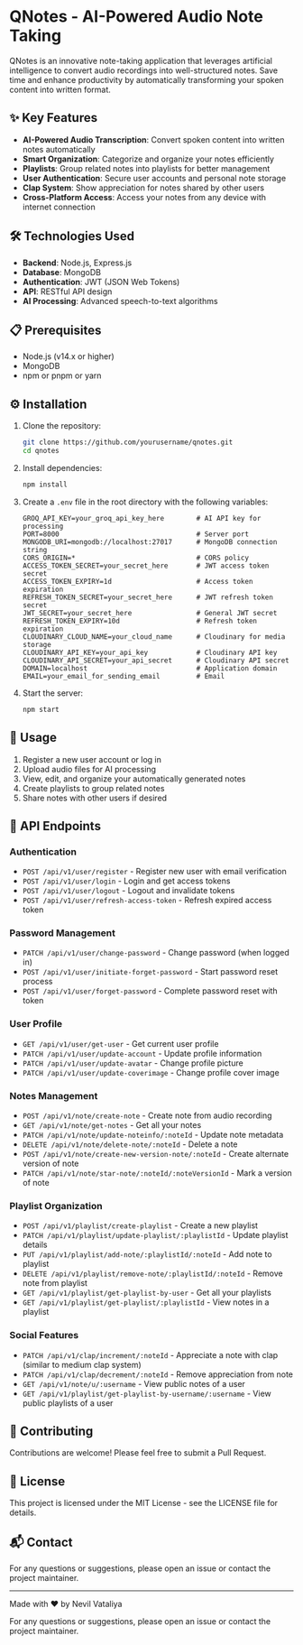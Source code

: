 # QNotes - AI-Powered Audio Note Taking

QNotes is an innovative note-taking application that leverages artificial intelligence to convert audio recordings into well-structured notes. Save time and enhance productivity by automatically transforming your spoken content into written format.

## ✨ Key Features

- **AI-Powered Audio Transcription**: Convert spoken content into written notes automatically
- **Smart Organization**: Categorize and organize your notes efficiently
- **Playlists**: Group related notes into playlists for better management
- **User Authentication**: Secure user accounts and personal note storage
- **Clap System**: Show appreciation for notes shared by other users
- **Cross-Platform Access**: Access your notes from any device with internet connection

## 🛠️ Technologies Used

- **Backend**: Node.js, Express.js
- **Database**: MongoDB
- **Authentication**: JWT (JSON Web Tokens)
- **API**: RESTful API design
- **AI Processing**: Advanced speech-to-text algorithms

## 📋 Prerequisites

- Node.js (v14.x or higher)
- MongoDB
- npm or pnpm or yarn

## ⚙️ Installation

1. Clone the repository:
   ```bash
   git clone https://github.com/yourusername/qnotes.git
   cd qnotes
   ```

2. Install dependencies:
   ```bash
   npm install
   ```

3. Create a `.env` file in the root directory with the following variables:
   ```
   GROQ_API_KEY=your_groq_api_key_here        # AI API key for processing
   PORT=8000                                  # Server port
   MONGODB_URI=mongodb://localhost:27017      # MongoDB connection string
   CORS_ORIGIN=*                              # CORS policy
   ACCESS_TOKEN_SECRET=your_secret_here       # JWT access token secret
   ACCESS_TOKEN_EXPIRY=1d                     # Access token expiration
   REFRESH_TOKEN_SECRET=your_secret_here      # JWT refresh token secret
   JWT_SECRET=your_secret_here                # General JWT secret
   REFRESH_TOKEN_EXPIRY=10d                   # Refresh token expiration
   CLOUDINARY_CLOUD_NAME=your_cloud_name      # Cloudinary for media storage
   CLOUDINARY_API_KEY=your_api_key            # Cloudinary API key
   CLOUDINARY_API_SECRET=your_api_secret      # Cloudinary API secret
   DOMAIN=localhost                           # Application domain
   EMAIL=your_email_for_sending_email         # Email
   ```

4. Start the server:
   ```bash
   npm start
   ```

## 🚀 Usage

1. Register a new user account or log in
2. Upload audio files for AI processing
3. View, edit, and organize your automatically generated notes
4. Create playlists to group related notes
5. Share notes with other users if desired

## 🔌 API Endpoints

### Authentication
- `POST /api/v1/user/register` - Register new user with email verification
- `POST /api/v1/user/login` - Login and get access tokens
- `POST /api/v1/user/logout` - Logout and invalidate tokens
- `POST /api/v1/user/refresh-access-token` - Refresh expired access token

### Password Management
- `PATCH /api/v1/user/change-password` - Change password (when logged in)
- `POST /api/v1/user/initiate-forget-password` - Start password reset process
- `POST /api/v1/user/forget-password` - Complete password reset with token

### User Profile
- `GET /api/v1/user/get-user` - Get current user profile
- `PATCH /api/v1/user/update-account` - Update profile information
- `PATCH /api/v1/user/update-avatar` - Change profile picture
- `PATCH /api/v1/user/update-coverimage` - Change profile cover image

### Notes Management
- `POST /api/v1/note/create-note` - Create note from audio recording
- `GET /api/v1/note/get-notes` - Get all your notes
- `PATCH /api/v1/note/update-noteinfo/:noteId` - Update note metadata
- `DELETE /api/v1/note/delete-note/:noteId` - Delete a note
- `POST /api/v1/note/create-new-version-note/:noteId` - Create alternate version of note
- `PATCH /api/v1/note/star-note/:noteId/:noteVersionId` - Mark a version of note

### Playlist Organization
- `POST /api/v1/playlist/create-playlist` - Create a new playlist
- `PATCH /api/v1/playlist/update-playlist/:playlistId` - Update playlist details
- `PUT /api/v1/playlist/add-note/:playlistId/:noteId` - Add note to playlist
- `DELETE /api/v1/playlist/remove-note/:playlistId/:noteId` - Remove note from playlist
- `GET /api/v1/playlist/get-playlist-by-user` - Get all your playlists
- `GET /api/v1/playlist/get-playlist/:playlistId` - View notes in a playlist

### Social Features
- `PATCH /api/v1/clap/increment/:noteId` - Appreciate a note with clap (similar to medium clap system)
- `PATCH /api/v1/clap/decrement/:noteId` - Remove appreciation from note
- `GET /api/v1/note/u/:username` - View public notes of a user
- `GET /api/v1/playlist/get-playlist-by-username/:username` - View public playlists of a user

## 🤝 Contributing

Contributions are welcome! Please feel free to submit a Pull Request.

## 📄 License

This project is licensed under the MIT License - see the LICENSE file for details.

## 📬 Contact

For any questions or suggestions, please open an issue or contact the project maintainer.

---

Made with ❤️ by Nevil Vataliya

For any questions or suggestions, please open an issue or contact the project maintainer.

